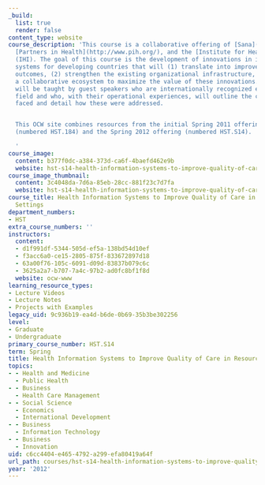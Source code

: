 ```yaml
---
_build:
  list: true
  render: false
content_type: website
course_description: 'This course is a collaborative offering of [Sana](http://sana.mit.edu/),
  [Partners in Health](http://www.pih.org/), and the [Institute for Healthcare Improvement](http://www.ihi.org/Pages/default.aspx)
  (IHI). The goal of this course is the development of innovations in information
  systems for developing countries that will (1) translate into improvement in health
  outcomes, (2) strengthen the existing organizational infrastructure, and (3) create
  a collaborative ecosystem to maximize the value of these innovations. The course
  will be taught by guest speakers who are internationally recognized experts in the
  field and who, with their operational experiences, will outline the challenges they
  faced and detail how these were addressed.


  This OCW site combines resources from the initial Spring 2011 offering of the course
  (numbered HST.184) and the Spring 2012 offering (numbered HST.S14).

  '
course_image:
  content: b377f0dc-a384-373d-ca6f-4baefd462e9b
  website: hst-s14-health-information-systems-to-improve-quality-of-care-in-resource-poor-settings-spring-2012
course_image_thumbnail:
  content: 3c4048da-7d6a-85eb-28cc-881f23c7d7fa
  website: hst-s14-health-information-systems-to-improve-quality-of-care-in-resource-poor-settings-spring-2012
course_title: Health Information Systems to Improve Quality of Care in Resource-Poor
  Settings
department_numbers:
- HST
extra_course_numbers: ''
instructors:
  content:
  - d1f991df-5344-505d-ef5a-138bd54d10ef
  - f3acc6a0-ce15-2805-875f-833672897d18
  - 63a00f76-105c-6091-d09d-83837b079c6c
  - 3625a2a7-b707-7a4c-97b2-ad0fc8bf1f8d
  website: ocw-www
learning_resource_types:
- Lecture Videos
- Lecture Notes
- Projects with Examples
legacy_uid: 9c936b19-ea4d-b6de-0b69-35b3be302256
level:
- Graduate
- Undergraduate
primary_course_number: HST.S14
term: Spring
title: Health Information Systems to Improve Quality of Care in Resource-Poor Settings
topics:
- - Health and Medicine
  - Public Health
- - Business
  - Health Care Management
- - Social Science
  - Economics
  - International Development
- - Business
  - Information Technology
- - Business
  - Innovation
uid: c6cc4404-e465-4792-a299-efa80419a64f
url_path: courses/hst-s14-health-information-systems-to-improve-quality-of-care-in-resource-poor-settings-spring-2012
year: '2012'
---
```

